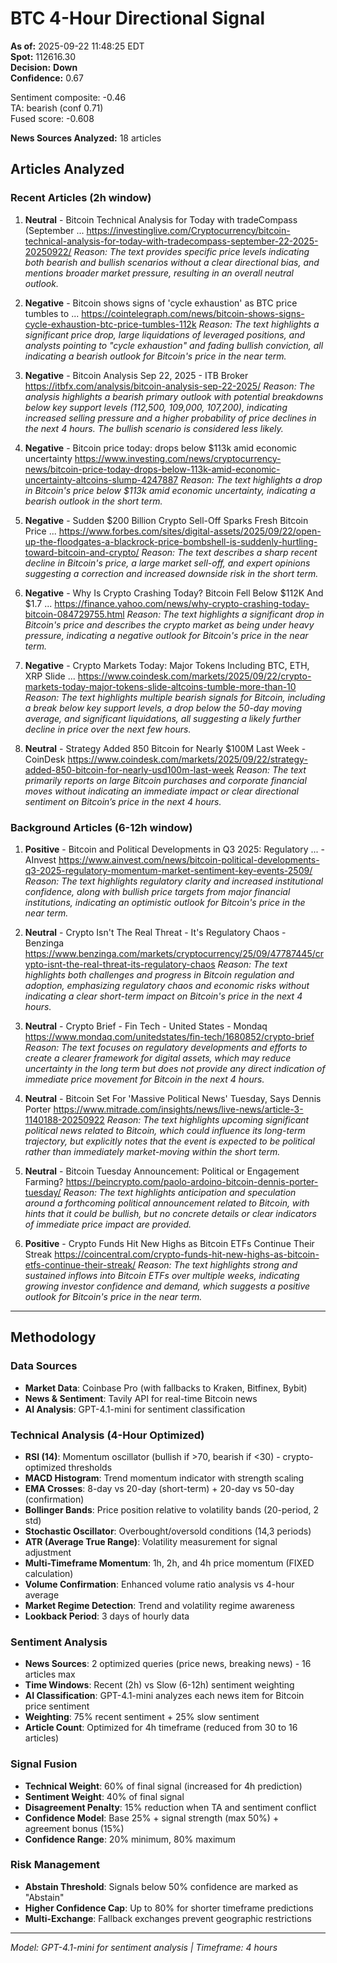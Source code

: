 # BTC 4-Hour Directional Signal

**As of:** 2025-09-22 11:48:25 EDT  
**Spot:** 112616.30  
**Decision:** **Down**  
**Confidence:** 0.67

Sentiment composite: -0.46  
TA: bearish (conf 0.71)  
Fused score: -0.608

**News Sources Analyzed:** 18 articles

## Articles Analyzed

### Recent Articles (2h window)
1. **Neutral** - Bitcoin Technical Analysis for Today with tradeCompass (September ...
   https://investinglive.com/Cryptocurrency/bitcoin-technical-analysis-for-today-with-tradecompass-september-22-2025-20250922/
   *Reason: The text provides specific price levels indicating both bearish and bullish scenarios without a clear directional bias, and mentions broader market pressure, resulting in an overall neutral outlook.*

2. **Negative** - Bitcoin shows signs of 'cycle exhaustion' as BTC price tumbles to ...
   https://cointelegraph.com/news/bitcoin-shows-signs-cycle-exhaustion-btc-price-tumbles-112k
   *Reason: The text highlights a significant price drop, large liquidations of leveraged positions, and analysts pointing to "cycle exhaustion" and fading bullish conviction, all indicating a bearish outlook for Bitcoin's price in the near term.*

3. **Negative** - Bitcoin Analysis Sep 22, 2025 - ITB Broker
   https://itbfx.com/analysis/bitcoin-analysis-sep-22-2025/
   *Reason: The analysis highlights a bearish primary outlook with potential breakdowns below key support levels (112,500, 109,000, 107,200), indicating increased selling pressure and a higher probability of price declines in the next 4 hours. The bullish scenario is considered less likely.*

4. **Negative** - Bitcoin price today: drops below $113k amid economic uncertainty
   https://www.investing.com/news/cryptocurrency-news/bitcoin-price-today-drops-below-113k-amid-economic-uncertainty-altcoins-slump-4247887
   *Reason: The text highlights a drop in Bitcoin's price below $113k amid economic uncertainty, indicating a bearish outlook in the short term.*

5. **Negative** - Sudden $200 Billion Crypto Sell-Off Sparks Fresh Bitcoin Price ...
   https://www.forbes.com/sites/digital-assets/2025/09/22/open-up-the-floodgates-a-blackrock-price-bombshell-is-suddenly-hurtling-toward-bitcoin-and-crypto/
   *Reason: The text describes a sharp recent decline in Bitcoin's price, a large market sell-off, and expert opinions suggesting a correction and increased downside risk in the short term.*

6. **Negative** - Why Is Crypto Crashing Today? Bitcoin Fell Below $112K And $1.7 ...
   https://finance.yahoo.com/news/why-crypto-crashing-today-bitcoin-084729755.html
   *Reason: The text highlights a significant drop in Bitcoin's price and describes the crypto market as being under heavy pressure, indicating a negative outlook for Bitcoin's price in the near term.*

7. **Negative** - Crypto Markets Today: Major Tokens Including BTC, ETH, XRP Slide ...
   https://www.coindesk.com/markets/2025/09/22/crypto-markets-today-major-tokens-slide-altcoins-tumble-more-than-10
   *Reason: The text highlights multiple bearish signals for Bitcoin, including a break below key support levels, a drop below the 50-day moving average, and significant liquidations, all suggesting a likely further decline in price over the next few hours.*

8. **Neutral** - Strategy Added 850 Bitcoin for Nearly $100M Last Week - CoinDesk
   https://www.coindesk.com/markets/2025/09/22/strategy-added-850-bitcoin-for-nearly-usd100m-last-week
   *Reason: The text primarily reports on large Bitcoin purchases and corporate financial moves without indicating an immediate impact or clear directional sentiment on Bitcoin’s price in the next 4 hours.*

### Background Articles (6-12h window)
1. **Positive** - Bitcoin and Political Developments in Q3 2025: Regulatory ... - AInvest
   https://www.ainvest.com/news/bitcoin-political-developments-q3-2025-regulatory-momentum-market-sentiment-key-events-2509/
   *Reason: The text highlights regulatory clarity and increased institutional confidence, along with bullish price targets from major financial institutions, indicating an optimistic outlook for Bitcoin's price in the near term.*

2. **Neutral** - Crypto Isn't The Real Threat - It's Regulatory Chaos - Benzinga
   https://www.benzinga.com/markets/cryptocurrency/25/09/47787445/crypto-isnt-the-real-threat-its-regulatory-chaos
   *Reason: The text highlights both challenges and progress in Bitcoin regulation and adoption, emphasizing regulatory chaos and economic risks without indicating a clear short-term impact on Bitcoin's price in the next 4 hours.*

3. **Neutral** - Crypto Brief - Fin Tech - United States - Mondaq
   https://www.mondaq.com/unitedstates/fin-tech/1680852/crypto-brief
   *Reason: The text focuses on regulatory developments and efforts to create a clearer framework for digital assets, which may reduce uncertainty in the long term but does not provide any direct indication of immediate price movement for Bitcoin in the next 4 hours.*

4. **Neutral** - Bitcoin Set For 'Massive Political News' Tuesday, Says Dennis Porter
   https://www.mitrade.com/insights/news/live-news/article-3-1140188-20250922
   *Reason: The text highlights upcoming significant political news related to Bitcoin, which could influence its long-term trajectory, but explicitly notes that the event is expected to be political rather than immediately market-moving within the short term.*

5. **Neutral** - Bitcoin Tuesday Announcement: Political or Engagement Farming?
   https://beincrypto.com/paolo-ardoino-bitcoin-dennis-porter-tuesday/
   *Reason: The text highlights anticipation and speculation around a forthcoming political announcement related to Bitcoin, with hints that it could be bullish, but no concrete details or clear indicators of immediate price impact are provided.*

6. **Positive** - Crypto Funds Hit New Highs as Bitcoin ETFs Continue Their Streak
   https://coincentral.com/crypto-funds-hit-new-highs-as-bitcoin-etfs-continue-their-streak/
   *Reason: The text highlights strong and sustained inflows into Bitcoin ETFs over multiple weeks, indicating growing investor confidence and demand, which suggests a positive outlook for Bitcoin's price in the near term.*

---

## Methodology

### Data Sources
- **Market Data**: Coinbase Pro (with fallbacks to Kraken, Bitfinex, Bybit)
- **News & Sentiment**: Tavily API for real-time Bitcoin news
- **AI Analysis**: GPT-4.1-mini for sentiment classification

### Technical Analysis (4-Hour Optimized)
- **RSI (14)**: Momentum oscillator (bullish if >70, bearish if <30) - crypto-optimized thresholds
- **MACD Histogram**: Trend momentum indicator with strength scaling
- **EMA Crosses**: 8-day vs 20-day (short-term) + 20-day vs 50-day (confirmation)
- **Bollinger Bands**: Price position relative to volatility bands (20-period, 2 std)
- **Stochastic Oscillator**: Overbought/oversold conditions (14,3 periods)
- **ATR (Average True Range)**: Volatility measurement for signal adjustment
- **Multi-Timeframe Momentum**: 1h, 2h, and 4h price momentum (FIXED calculation)
- **Volume Confirmation**: Enhanced volume ratio analysis vs 4-hour average
- **Market Regime Detection**: Trend and volatility regime awareness
- **Lookback Period**: 3 days of hourly data

### Sentiment Analysis
- **News Sources**: 2 optimized queries (price news, breaking news) - 16 articles max
- **Time Windows**: Recent (2h) vs Slow (6-12h) sentiment weighting
- **AI Classification**: GPT-4.1-mini analyzes each news item for Bitcoin price sentiment
- **Weighting**: 75% recent sentiment + 25% slow sentiment
- **Article Count**: Optimized for 4h timeframe (reduced from 30 to 16 articles)

### Signal Fusion
- **Technical Weight**: 60% of final signal (increased for 4h prediction)
- **Sentiment Weight**: 40% of final signal
- **Disagreement Penalty**: 15% reduction when TA and sentiment conflict
- **Confidence Model**: Base 25% + signal strength (max 50%) + agreement bonus (15%)
- **Confidence Range**: 20% minimum, 80% maximum

### Risk Management
- **Abstain Threshold**: Signals below 50% confidence are marked as "Abstain"
- **Higher Confidence Cap**: Up to 80% for shorter timeframe predictions
- **Multi-Exchange**: Fallback exchanges prevent geographic restrictions

---
_Model: GPT-4.1-mini for sentiment analysis | Timeframe: 4 hours_
